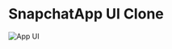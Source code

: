 # SnapchatApp UI Clone
![App UI](https://user-images.githubusercontent.com/16510597/105662741-13ffbd80-5f03-11eb-95f6-0f0e61772536.jpg)

